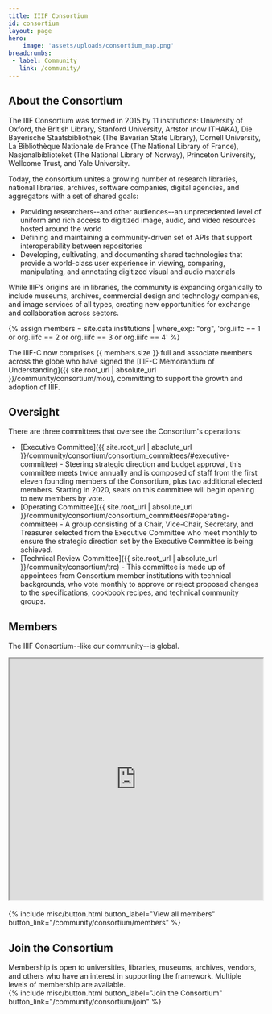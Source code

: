 ```yaml
---
title: IIIF Consortium
id: consortium
layout: page
hero:
    image: 'assets/uploads/consortium_map.png'
breadcrumbs:
 - label: Community
   link: /community/
---
```

## About the Consortium

The IIIF Consortium was formed in 2015 by 11 institutions: University of Oxford, the British Library, Stanford University, Artstor (now ITHAKA), Die Bayerische Staatsbibliothek (The Bavarian State Library), Cornell University, La Bibliothèque Nationale de France (The National Library of France), Nasjonalbiblioteket (The National Library of Norway), Princeton University, Wellcome Trust, and Yale University.

Today, the consortium unites a growing number of research libraries, national libraries, archives, software companies, digital agencies, and aggregators with a set of shared goals:

*   Providing researchers--and other audiences--an unprecedented level of uniform and rich access to digitized image, audio, and video resources hosted around the world
*   Defining and maintaining a community-driven set of APIs that support interoperability between repositories
*   Developing, cultivating, and documenting shared technologies that provide a world-class user experience in viewing, comparing, manipulating, and annotating digitized visual and audio materials

While IIIF’s origins are in libraries, the community is expanding organically to include museums, archives, commercial design and technology companies, and image services of all types, creating new opportunities for exchange and collaboration across sectors.

{% assign members = site.data.institutions | where_exp: "org", 'org.iiifc == 1 or org.iiifc == 2 or org.iiifc == 3 or org.iiifc == 4' %}

The IIIF-C now comprises {{ members.size }} full and associate members across the globe who have signed the [IIIF-C Memorandum of Understanding]({{ site.root_url | absolute_url }}/community/consortium/mou), committing to support the growth and adoption of IIIF. 

## Oversight
There are three committees that oversee the Consortium's operations:

*   [Executive Committee]({{ site.root_url | absolute_url }}/community/consortium/consortium_committees/#executive-committee) - Steering strategic direction and budget approval, this committee meets twice annually and is composed of staff from the first eleven founding members of the Consortium, plus two additional elected members. Starting in 2020, seats on this committee will begin opening to new members by vote.
*   [Operating Committee]({{ site.root_url | absolute_url }}/community/consortium/consortium_committees/#operating-committee) - A group consisting of a Chair, Vice-Chair, Secretary, and Treasurer selected from the Executive Committee who meet monthly to ensure the strategic direction set by the Executive Committee is being achieved.
*   [Technical Review Committee]({{ site.root_url | absolute_url }}/community/consortium/trc) - This committee is made up of appointees from Consortium member institutions with technical backgrounds, who vote monthly to approve or reject proposed changes to the specifications, cookbook recipes, and technical community groups.

## Members
The IIIF Consortium--like our community--is global.

<div style="width: 100%; margin: 0 auto;">
<iframe src="https://www.google.com/maps/d/u/0/embed?mid=1_ios5waTvJLj4qIL0o5kAxFjKi2ijLd-" style="width: 100%; height: 480px;"></iframe>
</div>
<br>
{% include misc/button.html button_label="View all members" button_link="/community/consortium/members" %}

## Join the Consortium
Membership is open to universities, libraries, museums, archives, vendors, and others who have an interest in supporting the framework. Multiple levels of membership are available.
<br>
{% include misc/button.html button_label="Join the Consortium" button_link="/community/consortium/join" %}
